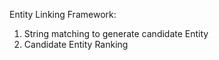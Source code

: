 Entity Linking Framework:
1. String matching to generate candidate Entity 
2. Candidate Entity Ranking 
                                             
